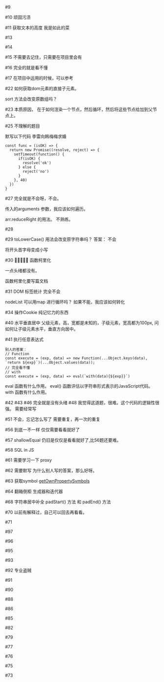 #9

#10 顽固污渍

#11 获取文本的高度
我是如此的菜

#13

#14


#15 不需要去记住，只需要在项目里会有

#16 完全的就是看不懂

#17 在项目中运用的时候，可以参考

#22
如何获取dom元素的直接子元素。

sort 方法会改变原数组吗？

#23
本质原因， 在于如何渲染一个节点，然后循环，然后将这些节点给加到父节点上。

#25 不理解的题目

默写以下代码  李雷向韩梅梅求婚

```
const func = (isOK) => {
  return new Promise((resolve, reject) => {
    setTimeout(function() {
      if(isOK) {
        resolve('ok')
      } else {
        reject('no')
      }
    }, 40)
  })
}
```

#27 完全就是不会呀，不会。

传入的arguments 参数，我应该如何遍历。

arr.reduceRight 的用法。 不熟练。

#28 

#29 
toLowerCase() 用法会改变原字符串吗？ 
答案： 不会

将开头首字母变成小写

#30 🌟🌟🌟🌟🌟 函数柯里化

一点头绪都没有。

函数柯里化要写篇文档

#31 DOM 标签统计 
完全不会

nodeList 可以用map 进行循环吗？
如果不能，我应该如何转化

#34 操作Cookie 纯记忆力的东西

#40 水平垂直居中
父级元素，高，宽都是未知的，子级元素，宽高都为100px, 问 如何让子级元素水平，垂直方向居中。

#41 执行任意表达式
```
别人的答案：
// Function 
const execute = (exp, data) => new Function(...Object.keys(data), `return ${exp}`)(...Object.values(data));
// 完全看不懂
// with
const execute = (exp, data) => eval(`with(data){${exp}}`)
```

eval 函数有什么作用。
eval() 函数评估以字符串形式表示的JavaScript代码。
with 函数有什么作用。

#42
#43
#46
完全就是没有头绪
#48
我觉得这道题，很难。这个代码的逻辑性很强。
需要经常写

#51 不会，忘记怎么写了
需要重复，再一次的重复

#56 到底一不一样
仅仅需要看看就好了

#57 shallowEqual
仍旧是仅仅是看看就好了,比56题还要难。

#58 SQL in JS 

#61 需要学习一下  proxy

#62 需要默写
为什么别人写的答案，那么好呀。

#63 获取symbol
[getOwnPropertySymbols](https://developer.mozilla.org/en-US/docs/Web/JavaScript/Reference/Global_Objects/Object/getOwnPropertySymbols)

#64 翻箱倒柜
生成器和迭代器

#68 字符串居中补全
padStart() 方法 和 padEnd() 方法

#70 以前有解释过，自己可以回去再看看。

#71 

#97

#96

#95

#93

#92 专业盗贼


#91 

#90

#88

#86


#85

#82

#79

#77

#76

#75

#73
